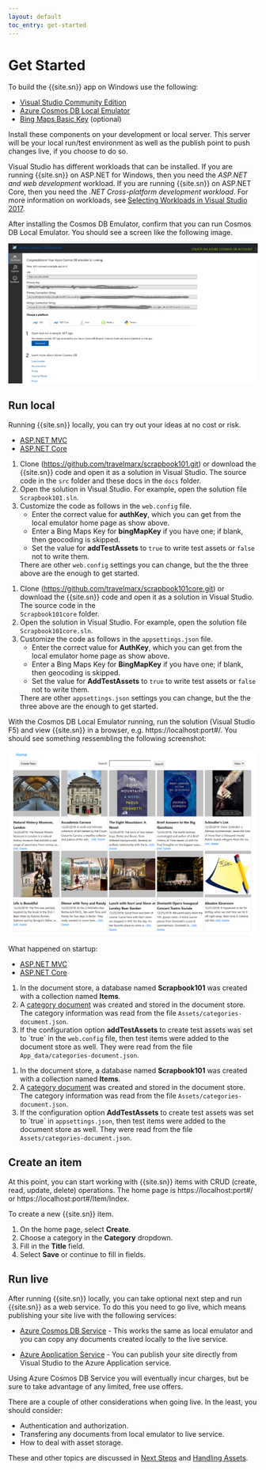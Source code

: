 ```yaml
---
layout: default
toc_entry: get-started
---
```

# Get Started

To build the {{site.sn}} app on Windows use the following:

* [Visual Studio Community Edition][vsdown]  
* [Azure Cosmos DB Local Emulator][emul]
* [Bing Maps Basic Key][bingmap] (optional)

Install these components on your development or local server. This server will be your local run/test environment as well as the publish point to push changes live, if you choose to do so.

Visual Studio has different workloads that can be installed. If you are running {{site.sn}} on ASP.NET for Windows, then you need the *ASP.NET and web development* workload. If you are running {{site.sn}} on ASP.NET Core, then you need the *.NET Cross-platform development workload*. For more information on workloads, see [Selecting Workloads in Visual Studio 2017][work].

After installing the Cosmos DB Emulator, confirm that you can run Cosmos DB Local Emulator. You should see a screen like the following image. 

![Alt text](images/where-to-get-samples.jpg "Getting samples in Cosmos DB Local Emulator")

## Run local

Running {{site.sn}} locally, you can try out your ideas at no cost or risk.

<ul class="nav nav-tabs" role="tablist">
  <li class="nav-item">
    <a class="nav-link active" href="#runlocal1" role="tab"
    data-toggle="tab">ASP.NET MVC</a>
  </li>
  <li class="nav-item">
    <a class="nav-link" href="#runlocal2" role="tab"
    data-toggle="tab">ASP.NET Core</a>
  </li>
</ul>

<div class="tab-content">
  <div role="tabpanel" class="tab-pane aspnetmvc active" id="runlocal1">
  <ol><li>Clone (<a href="https://github.com/travelmarx/scrapbook101.git">https://github.com/travelmarx/scrapbook101.git</a>) or download the {{site.sn}} code and open it as a solution in Visual Studio. The source code in the <code>src</code> folder and these docs in the <code>docs</code> folder.</li>
<li>Open the solution in Visual Studio. For example, open the solution file <code>Scrapbook101.sln</code>.
   </li><li>Customize the code as follows in the <code>web.config</code> file.
   <ul><li>Enter the correct value for <strong>authKey</strong>, which you can get from the local emulator home page as show above.</li><li>Enter a Bing Maps Key for <strong>bingMapKey</strong> if you have one; if blank, then geocoding is skipped.</li><li>Set the value for <strong>addTestAssets</strong> to <code>true</code> to write test assets or <code>false</code> not to write them.</li></ul>
   There are other <code>web.config</code> settings you can change, but the the three above are the enough to get started.
   </li></ol>
</div>
  <div role="tabpanel" class="tab-pane aspnetcore" id="runlocal2">
  <ol><li>Clone (<a href="https://github.com/travelmarx/scrapbook101core.git">https://github.com/travelmarx/scrapbook101core.git</a>) or download the {{site.sn}} code and open it as a solution in Visual Studio. The source code in the <code>
Scrapbook101core</code> folder. </li>
  <li>Open the solution in Visual Studio. For example, open the solution file <code>Scrapbook101core.sln</code>.
   </li><li>Customize the code as follows in the <code>appsettings.json</code> file.
   <ul><li>Enter the correct value for <strong>AuthKey</strong>, which you can get from the local emulator home page as show above.</li><li>Enter a Bing Maps Key for <strong>BingMapKey</strong> if you have one; if blank, then geocoding is skipped.</li><li>Set the value for <strong>AddTestAssets</strong> to <code>true</code> to write test assets or <code>false</code> not to write them.</li></ul>
   There are other <code>appsettings.json</code> settings you can change, but the the three above are the enough to get started.
   </li></ol>
  </div>
</div>

With the Cosmos DB Local Emulator running, run the solution (Visual Studio F5) and view {{site.sn}} in a browser, e.g. https://localhost:port#/. You should see something ressembling the following screenshot:

![Alt text](images/scrapbook101-running.png "Scrapbook101 Home Page")


What happened on startup:

<ul class="nav nav-tabs" role="tablist">
  <li class="nav-item">
    <a class="nav-link active" href="#explanation1" role="tab"
    data-toggle="tab">ASP.NET MVC</a>
  </li>
  <li class="nav-item">
    <a class="nav-link" href="#explanation2" role="tab"
    data-toggle="tab">ASP.NET Core</a>
  </li>
</ul>

<div class="tab-content">
  <div role="tabpanel" class="tab-pane aspnetmvc active" id="explanation1">
    <ol>
    <li>In the document store, a database named <strong>Scrapbook101</strong> was created with a collection named <strong>Items</strong>.</li>
    <li>A <a href="category-document">category document</a> was created and stored in the document store. The category information was read from the file <code>Assets/categories-document.json</code>.</li>
    <li>If the configuration option <strong>addTestAssets</strong> to create test assets was set to `true` in 
    the <code>web.config</code> file, then test items were added to the document store as well. They were read from the file <code>App_data/categories-document.json</code>.</li>
    </ol>
  </div>
  <div role="tabpanel" class="tab-pane aspnetcore" id="explanation2">
    <ol>
    <li>In the document store, a database named <strong>Scrapbook101</strong> was created with a collection named <strong>Items</strong>.</li>
    <li>A <a href="category-document">category document</a> was created and stored in the document store. The category information was read from the file <code>Assets/categories-document.json</code>.</li>
    <li>If the configuration option <strong>AddTestAssets</strong> to create test assets was set to `true` in 
    <code>appsettings.json</code>, then test items were added to the document store as well. They were read from the file <code>Assets/categories-document.json</code>.</li>
    </ol>
  </div>
</div>

## Create an item

At this point, you can start working with {{site.sn}} items with CRUD (create, read, update, delete) operations. The home page is https://localhost:port#/ or https://localhost:port#/Item/Index.

To create a new {{site.sn}} item.

1. On the home page, select **Create**.
2. Choose a category in the **Category** dropdown.
3. Fill in the **Title** field.
4. Select **Save** or continue to fill in fields.

## Run live

After running {{site.sn}} locally, you can take optional next step and run {{site.sn}} as a web service. To do this you need to go live, which means publishing your site live with the following services:

- [Azure Cosmos DB Service][cosmos] - This works the same as local emulator and you can copy any documents created locally to the live service. 
 
* [Azure Application Service][azapp] - You can publish your site directly from Visual Studio to the Azure Application service.

Using Azure Cosmos DB Service you will eventually incur charges, but be sure to take advantage of any limited, free use offers. 

There are a couple of other considerations when going live. In the least, you should consider:

* Authentication and authorization.
* Transfering any documents from local emulator to live service.
* How to deal with asset storage.

These and other topics are discussed in [Next Steps][next-steps] and [Handling Assets][handling-assets].

[next-steps]: next-steps
[handling-assets]: handling-assets
[item]: item-document
[cat]: category-document
[vsdown]: https://visualstudio.microsoft.com/downloads/
[emul]: https://docs.microsoft.com/en-us/azure/cosmos-db/local-emulator
[cosmos]: https://azure.microsoft.com/en-us/services/cosmos-db/
[azapp]: https://azure.microsoft.com/en-us/services/app-service/
[bingmap]: https://www.microsoft.com/en-us/maps/create-a-bing-maps-key
[azblob]: https://azure.microsoft.com/en-us/services/storage/blobs/
[work]: https://visualstudio.microsoft.com/vs/support/selecting-workloads-visual-studio-2017/